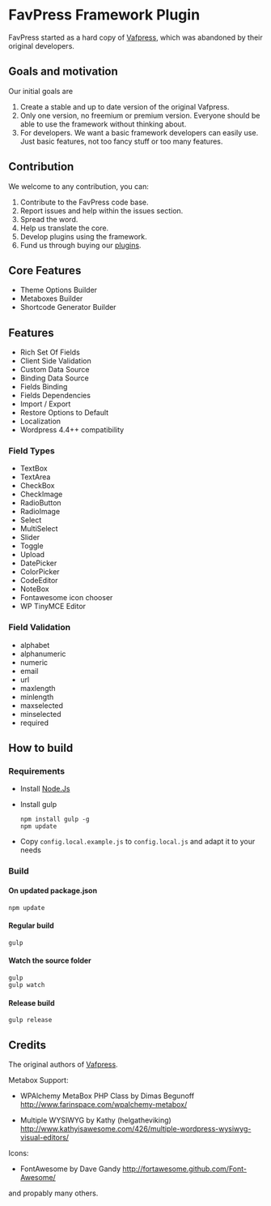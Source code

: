 FavPress Framework Plugin
=========================

FavPress started as a hard copy of [Vafpress](https://github.com/vafour/vafpress-framework), which was abandoned by their original developers. 

## Goals and motivation

Our initial goals are

1. Create a stable and up to date version of the original Vafpress.
2. Only one version, no freemium or premium version. Everyone should be able to use the framework without thinking about.
3. For developers. We want a basic framework developers can easily use. Just basic features, not too fancy stuff or too many features.

## Contribution

We welcome to any contribution, you can:

1. Contribute to the FavPress code base.
2. Report issues and help within the issues section.
3. Spread the word.
4. Help us translate the core.
5. Develop plugins using the framework.
6. Fund us through buying our [plugins](http://codecanyon.net/user/scrobbleme/portfolio?ref=scrobbleme).

## Core Features

* Theme Options Builder
* Metaboxes Builder
* Shortcode Generator Builder

## Features

* Rich Set Of Fields
* Client Side Validation
* Custom Data Source
* Binding Data Source
* Fields Binding
* Fields Dependencies
* Import / Export
* Restore Options to Default
* Localization
* Wordpress 4.4++ compatibility

### Field Types

* TextBox
* TextArea
* CheckBox
* CheckImage
* RadioButton
* RadioImage
* Select
* MultiSelect
* Slider
* Toggle
* Upload
* DatePicker
* ColorPicker
* CodeEditor
* NoteBox
* Fontawesome icon chooser
* WP TinyMCE Editor

### Field Validation

* alphabet
* alphanumeric
* numeric
* email
* url
* maxlength
* minlength
* maxselected
* minselected
* required

## How to build

### Requirements

* Install [Node.Js](https://nodejs.org/)
* Install gulp

      npm install gulp -g
      npm update

* Copy ```config.local.example.js``` to ```config.local.js``` and adapt it to your needs

### Build

#### On updated package.json

    npm update

#### Regular build

    gulp

#### Watch the source folder

    gulp
    gulp watch

#### Release build

    gulp release

## Credits

The original authors of [Vafpress](https://github.com/vafour/vafpress-framework).

Metabox Support:

- WPAlchemy MetaBox PHP Class
  by Dimas Begunoff
  http://www.farinspace.com/wpalchemy-metabox/

- Multiple WYSIWYG
  by Kathy (helgatheviking)
  http://www.kathyisawesome.com/426/multiple-wordpress-wysiwyg-visual-editors/

Icons:

- FontAwesome
  by Dave Gandy
  http://fortawesome.github.com/Font-Awesome/

and propably many others.